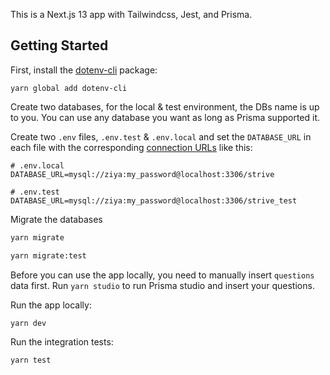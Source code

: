 This is a Next.js 13 app with Tailwindcss, Jest, and Prisma.

## Getting Started

First, install the [dotenv-cli](https://www.npmjs.com/package/dotenv-cli) package:

`yarn global add dotenv-cli`

Create two databases, for the local & test environment, the DBs name is up to you. You can use any database you want as long as Prisma supported it.

Create two `.env` files, `.env.test` & `.env.local` and set the `DATABASE_URL` in each file with the corresponding [connection URLs](https://www.prisma.io/docs/reference/database-reference/connection-urls) like this:

```
# .env.local
DATABASE_URL=mysql://ziya:my_password@localhost:3306/strive
```

```
# .env.test
DATABASE_URL=mysql://ziya:my_password@localhost:3306/strive_test
```

Migrate the databases

```bash
yarn migrate
```

```bash
yarn migrate:test
```

Before you can use the app locally, you need to manually insert `questions` data first. Run `yarn studio` to run Prisma studio and insert your questions.

Run the app locally:

```bash
yarn dev
```

Run the integration tests:

```bash
yarn test
```
